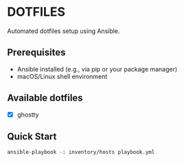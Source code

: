 # DOTFILES

Automated dotfiles setup using Ansible.

## Prerequisites
- Ansible installed (e.g., via pip or your package manager)
- macOS/Linux shell environment

## Available dotfiles
- [x] ghostty

## Quick Start
```bash
ansible-playbook -i inventory/hosts playbook.yml
```
